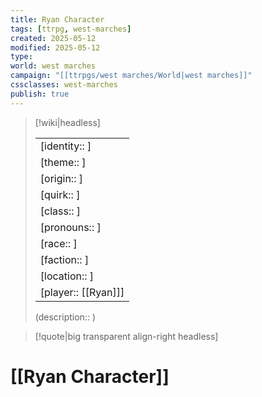 ```yaml
---
title: Ryan Character
tags: [ttrpg, west-marches]
created: 2025-05-12
modified: 2025-05-12
type:
world: west marches
campaign: "[[ttrpgs/west marches/World|west marches]]"
cssclasses: west-marches
publish: true
---
```


> [!wiki|headless]
>
> |               |
> | ------------- |
> | [identity:: ] |
> | [theme:: ] |
> | [origin:: ] |
> | [quirk:: ] |
> | [class:: ] |
> | [pronouns:: ] |
> | [race:: ] |
> | [faction:: ] |
> | [location:: ] |
> | [player:: [[Ryan]]] |
>
> (description:: )

> [!quote|big transparent align-right headless]

# [[Ryan Character]]
